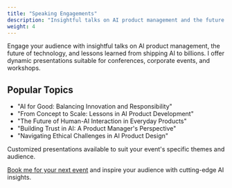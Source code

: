 ```yaml
---
title: "Speaking Engagements"
description: "Insightful talks on AI product management and the future of technology"
weight: 4
---
```


Engage your audience with insightful talks on AI product management, the future of technology, and lessons learned from shipping AI to billions. I offer dynamic presentations suitable for conferences, corporate events, and workshops.

## Popular Topics

- "AI for Good: Balancing Innovation and Responsibility"
- "From Concept to Scale: Lessons in AI Product Development"
- "The Future of Human-AI Interaction in Everyday Products"
- "Building Trust in AI: A Product Manager's Perspective"
- "Navigating Ethical Challenges in AI Product Design"

Customized presentations available to suit your event's specific themes and audience.

[Book me for your next event](#contact) and inspire your audience with cutting-edge AI insights.